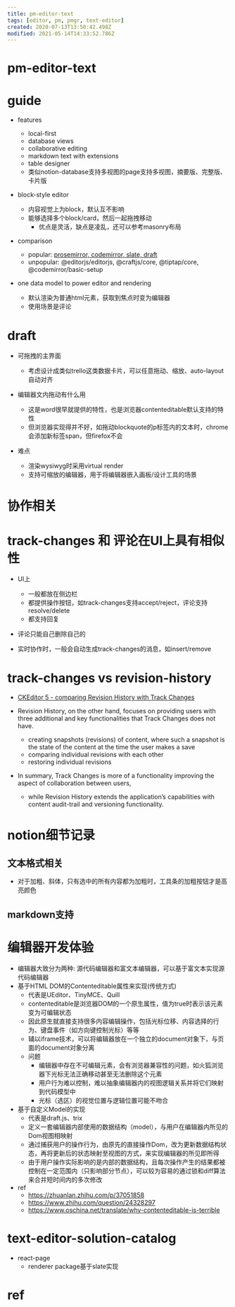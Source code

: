 ```yaml
---
title: pm-editor-text
tags: [editor, pm, pmgr, text-editor]
created: 2020-07-13T13:50:42.498Z
modified: 2021-05-14T14:33:52.786Z
---
```


# pm-editor-text

# guide

- features
  - local-first
  - database views
  - collaborative editing
  - markdown text with extensions
  - table designer
  - 类似notion-database支持多视图的page支持多视图，摘要版、完整版、卡片版

- block-style editor
  - 内容视觉上为block，默认互不影响
  - 能够选择多个block/card，然后一起拖拽移动
    - 优点是灵活，缺点是凌乱，还可以参考masonry布局

- comparison
  - popular: [prosemirror, codemirror, slate, draft](https://www.npmtrends.com/prosemirror-state-vs-draft-js-vs-@codemirror/state-vs-slate-vs-codemirror-vs-@editorjs/editorjs)
  - unpopular: @editorjs/editorjs, @craftjs/core, @tiptap/core, @codemirror/basic-setup

- one data model to power editor and rendering
  - 默认渲染为普通html元素，获取到焦点时变为编辑器
  - 使用场景是评论
# draft
- 可拖拽的主界面
  - 考虑设计成类似trello这类数据卡片，可以任意拖动、缩放、auto-layout自动对齐

- 编辑器文内拖动有什么用
  - 这是word很早就提供的特性，也是浏览器contenteditable默认支持的特性
  - 但浏览器实现得并不好，如拖动blockquote的p标签内的文本时，chrome会添加新标签span，但firefox不会

- 难点
  - 渲染wysiwyg时采用virtual render
  - 支持可缩放的编辑器，用于将编辑器嵌入画板/设计工具的场景
# 协作相关

# track-changes 和 评论在UI上具有相似性

- UI上
  - 一般都放在侧边栏
  - 都提供操作按钮，如track-changes支持accept/reject，评论支持resolve/delete
  - 都支持回复

- 评论只能自己删除自己的

- 实时协作时，一般会自动生成track-changes的消息，如insert/remove
# track-changes vs revision-history
- [CKEditor 5 - comparing Revision History with Track Changes](https://ckeditor.com/blog/ckeditor-5-comparing-revision-history-with-track-changes/)

- Revision History, on the other hand, focuses on providing users with three additional and key functionalities that Track Changes does not have. 
  - creating snapshots (revisions) of content, where such a snapshot is the state of the content at the time the user makes a save
  - comparing individual revisions with each other
  - restoring individual revisions

- In summary, Track Changes is more of a functionality improving the aspect of collaboration between users, 
  - while Revision History extends the application’s capabilities with content audit-trail and versioning functionality.
# notion细节记录

## 文本格式相关

- 对于加粗、斜体，只有选中的所有内容都为加粗时，工具条的加粗按钮才是高亮颜色

## markdown支持

# 编辑器开发体验
- 编辑器大致分为两种: 源代码编辑器和富文本编辑器，可以基于富文本实现源代码编辑器
- 基于HTML DOM的Contenteditable属性来实现(传统方式)
  - 代表是UEditor、TinyMCE、Quill
  - contenteditable是浏览器DOM的一个原生属性，值为true时表示该元素变为可编辑状态
  - 因此原生就直接支持很多内容编辑操作，包括光标位移、内容选择的行为、键盘事件（如方向键控制光标）等等
  - 辅以iframe技术，可以将编辑器放在一个独立的document对象下，与页面的document对象分离
  - 问题
    - 编辑器中存在不可编辑元素，会有浏览器兼容性的问题，如火狐浏览器下光标无法正确移动甚至无法删除这个元素
    - 用户行为难以控制，难以抽象编辑器内的视图逻辑关系并将它们映射到代码模型中
    - 光标（选区）的视觉位置与逻辑位置可能不吻合
- 基于自定义Model的实现
  - 代表是draft.js、trix
  - 定义一套编辑器内部使用的数据结构（model），与用户在编辑器内所见的Dom视图相映射
  - 通过捕获用户的操作行为，由原先的直接操作Dom，改为更新数据结构状态，再将更新后的状态映射至视图的方式，来实现编辑器的所见即所得
  - 由于用户操作实际影响的是内部的数据结构，且每次操作产生的结果都被控制在一定范围内（只影响部分节点），可以较为容易的通过锁和diff算法来合并短时间内的多次修改
- ref
  - https://zhuanlan.zhihu.com/p/37051858
  - https://www.zhihu.com/question/24328297
  - https://www.oschina.net/translate/why-contenteditable-is-terrible
# text-editor-solution-catalog
- react-page
  - renderer package基于slate实现
# ref
